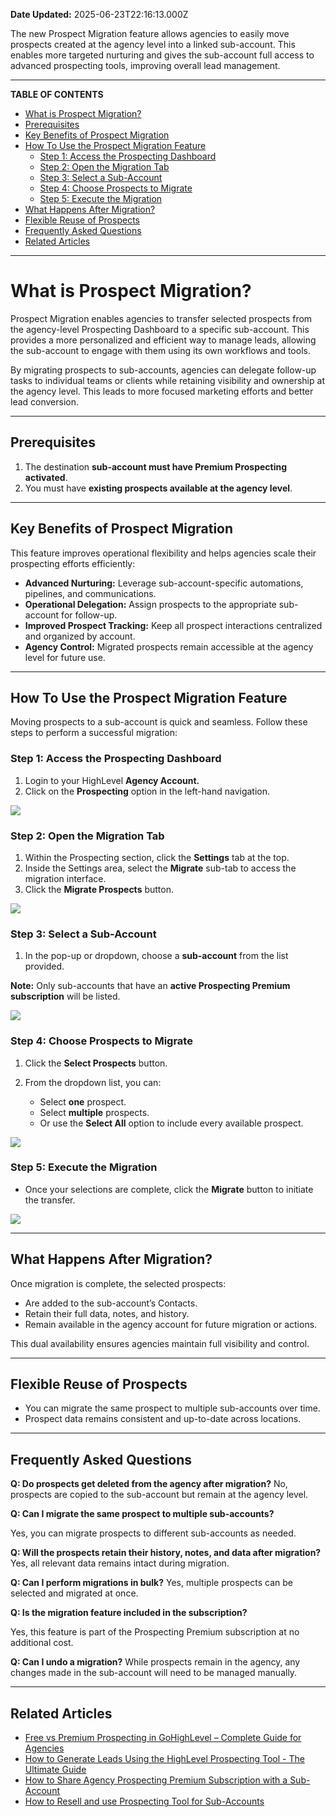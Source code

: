 **Date Updated:** 2025-06-23T22:16:13.000Z

The new Prospect Migration feature allows agencies to easily move prospects created at the agency level into a linked sub-account. This enables more targeted nurturing and gives the sub-account full access to advanced prospecting tools, improving overall lead management.

---

**TABLE OF CONTENTS**

  
* [What is Prospect Migration?](#What-is-Prospect-Migration?)
* [Prerequisites](#Prerequisites)[](#Key-Benefits-of-Prospect-Migration)
* [Key Benefits of Prospect Migration](#Key-Benefits-of-Prospect-Migration)[](#How-To-Use-the-Prospect-Migration-Feature)
* [How To Use the Prospect Migration Feature](#How-To-Use-the-Prospect-Migration-Feature)[](#Step-1%3A%C2%A0Access-the-Prospecting-Dashboard)  
   * [Step 1: Access the Prospecting Dashboard](#Step-1%3A%C2%A0Access-the-Prospecting-Dashboard)[](#Step-2%3A%C2%A0Open-the-Migration-Tab)  
   * [Step 2: Open the Migration Tab](#Step-2%3A%C2%A0Open-the-Migration-Tab)[](#Step-3%3A%C2%A0Select-a-Sub-Account)  
   * [Step 3: Select a Sub-Account](#Step-3%3A%C2%A0Select-a-Sub-Account)[](#Step-4%3A%C2%A0Choose-Prospects-to-Migrate)  
   * [Step 4: Choose Prospects to Migrate](#Step-4%3A%C2%A0Choose-Prospects-to-Migrate)[](#Step-5%3A%C2%A0Execute-the-Migration)  
   * [Step 5: Execute the Migration](#Step-5%3A%C2%A0Execute-the-Migration)[](#What-Happens-After-Migration?)
* [What Happens After Migration?](#What-Happens-After-Migration?)[](#Flexible-Reuse-of-Prospects)
* [Flexible Reuse of Prospects](#Flexible-Reuse-of-Prospects)[](#Frequently-Asked-Questions)
* [Frequently Asked Questions](#Frequently-Asked-Questions)[](#Related-Articles)
* [Related Articles](#Related-Articles)

---

# **What is Prospect Migration?**

  
Prospect Migration enables agencies to transfer selected prospects from the agency-level Prospecting Dashboard to a specific sub-account. This provides a more personalized and efficient way to manage leads, allowing the sub-account to engage with them using its own workflows and tools.

  
By migrating prospects to sub-accounts, agencies can delegate follow-up tasks to individual teams or clients while retaining visibility and ownership at the agency level. This leads to more focused marketing efforts and better lead conversion.

---

## **Prerequisites**

  
1. The destination **sub-account must have Premium Prospecting activated**.
2. You must have **existing prospects available at the agency level**.

---

## **Key Benefits of Prospect Migration**

  
This feature improves operational flexibility and helps agencies scale their prospecting efforts efficiently:  
  
* **Advanced Nurturing:** Leverage sub-account-specific automations, pipelines, and communications.
* **Operational Delegation:** Assign prospects to the appropriate sub-account for follow-up.
* **Improved Prospect Tracking:** Keep all prospect interactions centralized and organized by account.
* **Agency Control:** Migrated prospects remain accessible at the agency level for future use.

---

## **How To Use the Prospect Migration Feature**

  
Moving prospects to a sub-account is quick and seamless. Follow these steps to perform a successful migration:

  
### **Step 1:** Access the Prospecting Dashboard

  
1. Login to your HighLevel **Agency Account.**
2. Click on the **Prospecting** option in the left-hand navigation.

  
![](https://jumpshare.com/v/aLIT8F4APsdh1jBLczxc+/Screen+Shot+2025-06-23+at+8.18.34+PM.png)
  
  
### **Step 2:** Open the Migration Tab

  
1. Within the Prospecting section, click the **Settings** tab at the top.
2. Inside the Settings area, select the **Migrate** sub-tab to access the migration interface.
3. Click the **Migrate Prospects** button.

![](https://jumpshare.com/v/Ixb5j4rjx15W92zqBs7T+/Screen+Shot+2025-06-23+at+8.21.10+PM.png)
  
  
### **Step 3:** Select a Sub-Account

  
1. In the pop-up or dropdown, choose a **sub-account** from the list provided.

  
**Note:** Only sub-accounts that have an **active Prospecting Premium subscription** will be listed.

**![](https://jumpshare.com/v/37RJbMb6WD6zjTQ3k1W2+/Screen+Shot+2025-06-23+at+9.51.27+PM.png)**
  
  
### **Step 4:** Choose Prospects to Migrate

  
1. Click the **Select Prospects** button.
2. From the dropdown list, you can:  
    
   * Select **one** prospect.  
   * Select **multiple** prospects.  
   * Or use the **Select All** option to include every available prospect.

  
![](https://jumpshare.com/v/fJJwAxCpWenpWbV5HTYs+/GIF+Recording+2025-06-23+at+9.53.14+PM.gif)
  
  
### **Step 5:** Execute the Migration

  
* Once your selections are complete, click the **Migrate** button to initiate the transfer.

  
**![](https://jumpshare.com/v/cS9oCsLOtv9w1Mp5qM0m+/Screen+Shot+2025-06-23+at+9.58.21+PM.png)**

---

## **What Happens After Migration?**

  
Once migration is complete, the selected prospects:  
  
* Are added to the sub-account’s Contacts.
* Retain their full data, notes, and history.
* Remain available in the agency account for future migration or actions.

  
This dual availability ensures agencies maintain full visibility and control.

---

## **Flexible Reuse of Prospects**

  
* You can migrate the same prospect to multiple sub-accounts over time.
* Prospect data remains consistent and up-to-date across locations.

---

## **Frequently Asked Questions**

  
**Q: Do prospects get deleted from the agency after migration?** 
No, prospects are copied to the sub-account but remain at the agency level.

  
**Q: Can I migrate the same prospect to multiple sub-accounts?**

Yes, you can migrate prospects to different sub-accounts as needed.

  
**Q: Will the prospects retain their history, notes, and data after migration?** 
Yes, all relevant data remains intact during migration.

  
**Q: Can I perform migrations in bulk?** 
Yes, multiple prospects can be selected and migrated at once.

  
**Q: Is the migration feature included in the subscription?**

Yes, this feature is part of the Prospecting Premium subscription at no additional cost.

  
**Q: Can I undo a migration?** 
While prospects remain in the agency, any changes made in the sub-account will need to be managed manually.

---

## **Related Articles**

  
* [Free vs Premium Prospecting in GoHighLevel – Complete Guide for Agencies](https://help.gohighlevel.com/en/support/solutions/articles/155000005458)
* [How to Generate Leads Using the HighLevel Prospecting Tool - The Ultimate Guide](https://help.gohighlevel.com/en/support/solutions/articles/48001231875)
* [How to Share Agency Prospecting Premium Subscription with a Sub-Account](https://help.gohighlevel.com/en/support/solutions/articles/155000005459)
* [How to Resell and use Prospecting Tool for Sub-Accounts](https://help.gohighlevel.com/en/support/solutions/articles/155000004341)[](#)
